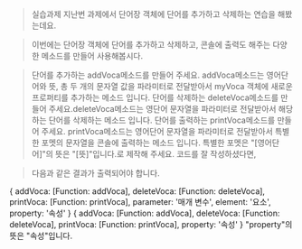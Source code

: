 > 실습과제
> 지난번 과제에서 단어장 객체에 단어를 추가하고 삭제하는 연습을 해봤는데요.

> 이번에는 단어장 객체에 단어를 추가하고 삭제하고, 콘솔에 출력도 해주는 다양한 메소드를 만들어 사용해봅시다.

> 단어를 추가하는 addVoca메소드를 만들어 주세요. addVoca메소드는 영어단어와 뜻, 총 두 개의 문자열 값을 파라미터로 전달받아서 myVoca 객체에 새로운 프로퍼티를 추가하는 메소드 입니다.
> 단어를 삭제하는 deleteVoca메소드를 만들어 주세요.deleteVoca메소드는 영단어 문자열을 파라미터로 전달받아서 해당하는 단어를 삭제하는 메소드 입니다.
> 단어를 출력하는 printVoca메소드를 만들어 주세요. printVoca메소드는 영어단어 문자열을 파라미터로 전달받아서 특별한 포멧의 문자열을 콘솔에 출력하는 메소드 입니다. 특별한 포멧은 "[영어단어]"의 뜻은 "[뜻]"입니다.로 제작해 주세요.
> 코드를 잘 작성하셨다면,

> 다음과 같은 결과가 출력되어야 합니다.

 {
  addVoca: [Function: addVoca],
  deleteVoca: [Function: deleteVoca],
  printVoca: [Function: printVoca],
  parameter: '매개 변수',
  element: '요소',
  property: '속성'
 }
 {
  addVoca: [Function: addVoca],
  deleteVoca: [Function: deleteVoca],
  printVoca: [Function: printVoca],
  property: '속성'
 }
 "property"의 뜻은 "속성"입니다.